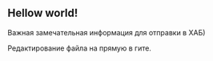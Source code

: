 ## Hellow world!

Важная замечательная информация для отправки в ХАБ)

Редактирование файла на прямую в гите.
